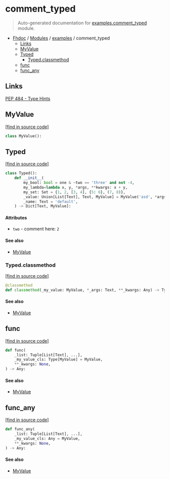 # comment_typed

> Auto-generated documentation for [examples.comment_typed](../../examples/comment_typed.py) module.

- [Fhdoc](../README.md#fhdoc-index) / [Modules](../MODULES.md#fhdoc-modules) / [examples](index.md#examples) / comment_typed
    - [Links](#links)
    - [MyValue](#myvalue)
    - [Typed](#typed)
        - [Typed.classmethod](#typedclassmethod)
    - [func](#func)
    - [func_any](#func_any)

## Links

[PEP 484 - Type Hints](https://www.python.org/dev/peps/pep-0484/)

## MyValue

[[find in source code]](../../examples/comment_typed.py#L12)

```python
class MyValue():
```

## Typed

[[find in source code]](../../examples/comment_typed.py#L16)

```python
class Typed():
    def __init__(
        my_bool: bool = one & ~two == 'three' and not -4,
        my_lambda=lambda x, y, *args, **kwargs: x + y,
        my_set: Set = {1, 2, [3, 4], {5: 6}, (7, 8)},
        _value: Union[List[Text], Text, MyValue] = MyValue('asd', *args, kwarg=123, **extras),
        _name: Text = 'default',
    ) -> Dict[Text, MyValue]:
```

#### Attributes

- `two` - comment here: `2`

#### See also

- [MyValue](#myvalue)

### Typed.classmethod

[[find in source code]](../../examples/comment_typed.py#L37)

```python
@classmethod
def classmethod(_my_value: MyValue, *_args: Text, **_kwargs: Any) -> Typed:
```

#### See also

- [MyValue](#myvalue)

## func

[[find in source code]](../../examples/comment_typed.py#L43)

```python
def func(
    _list: Tuple[List[Text], ...],
    _my_value_cls: Type[MyValue] = MyValue,
    **_kwargs: None,
) -> Any:
```

#### See also

- [MyValue](#myvalue)

## func_any

[[find in source code]](../../examples/comment_typed.py#L48)

```python
def func_any(
    _list: Tuple[List[Text], ...],
    _my_value_cls: Any = MyValue,
    **_kwargs: None,
) -> Any:
```

#### See also

- [MyValue](#myvalue)
